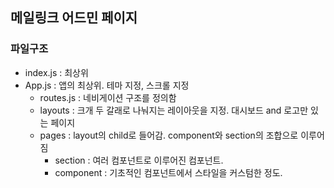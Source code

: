 ## 메일링크 어드민 페이지

### 파일구조

- index.js : 최상위
- App.js : 앱의 최상위. 테마 지정, 스크롤 지정
  - routes.js : 네비게이션 구조를 정의함
  - layouts : 크개 두 갈래로 나눠지는 레이아웃을 지정. 대시보드 and 로고만 있는 페이지
  - pages : layout의 child로 들어감. component와 section의 조합으로 이루어짐
    - section : 여러 컴포넌트로 이루어진 컴포넌트.
    - component : 기초적인 컴포넌트에서 스타일을 커스텀한 정도.
